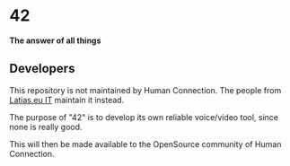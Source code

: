 # 42
**The answer of all things**

## Developers
This repository is not maintained by Human Connection.
The people from [Latias.eu IT](https://github.com/Latias-eu-IT) maintain it instead.

The purpose of "42" is to develop its own reliable voice/video tool, since none is really good.

This will then be made available to the OpenSource community of Human Connection.
